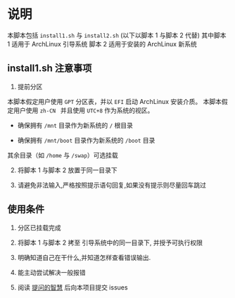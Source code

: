 # 说明

本脚本包括 `install1.sh` 与 `install2.sh` (以下以脚本 1 与脚本 2 代替)
其中脚本 1 适用于 ArchLinux 引导系统
脚本 2 适用于安装的 ArchLinux 新系统

## install1.sh 注意事项

1. 提前分区

本脚本假定用户使用 `GPT` 分区表，并以 `EFI` 启动 ArchLinux 安装介质。
本脚本假定用户使用 `zh-CN ` 并且使用 `UTC+8` 作为系统的视区。


- 确保拥有 `/mnt` 目录作为新系统的 `/` 根目录

- 确保拥有 `/mnt/boot` 目录作为新系统的 `/boot` 目录

其余目录（如 `/home` 与 `/swap`）可选挂载


2. 将脚本 1 与脚本 2 放置于同一目录下

3. 请避免非法输入,严格按照提示语句回复,如果没有提示则尽量回车跳过

## 使用条件

1. 分区已挂载完成

2. 将脚本 1 与脚本 2 拷至 引导系统中的同一目录下, 并授予可执行权限

3. 明确知道自己在干什么,并知道怎样查看错误输出.

4. 能主动尝试解决一般报错

5. 阅读 [提问的智慧](https://github.com/ryanhanwu/How-To-Ask-Questions-The-Smart-Way/blob/main/README-zh_CN.md) 后向本项目提交 issues
